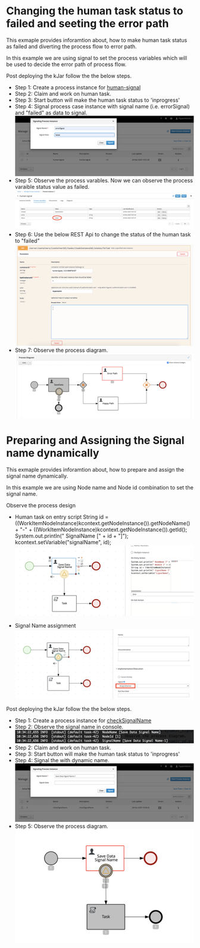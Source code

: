 Changing the human task status to failed and seeting the error path
===================================================================

This exmaple provides inforamtion about, how to make human task status as failed and diverting the process flow to error path.

In this example we are using signal to set the process variables which will be used to decide the error path of process flow.

Post deploying the kJar follow the the below steps.

  * Step 1: Create a process instance for [human-signal](src/main/resources/com/temenos/human_signal/human-signal.bpmn)
  * Step 2: Claim and work on human task. 
  * Step 3: Start button will make the human task status to 'inprogress'
  * Step 4: Signal process case instance with signal name (i.e. errorSignal) and "failed" as data to signal. 
   ![project modules1](images/signal.png)
  * Step 5: Observe the process varables. Now we can observe the process varaible status value as failed.
   ![project modules1](images/pv.png)
  * Step 6: Use the below REST Api to change the status of the human task to "failed"
   ![project modules1](images/Rest.png)
  * Step 7: Observe the process diagram.
   ![project modules1](images/pd.png)


Preparing and Assigning the Signal name dynamically
====================================================

This exmaple provides inforamtion about, how to prepare and assign the signal name dynamically.

In this example we are using Node name and Node id combination to set the signal name.

Observe the process design
   * Human task on entry script
     String id = ((WorkItemNodeInstance)kcontext.getNodeInstance()).getNodeName() + "-" + ((WorkItemNodeInstance)kcontext.getNodeInstance()).getId();
     System.out.println(" SignalName [" + id + "]");
     kcontext.setVariable("signalName", id);
   ![project modules1](images/dynamic_ht.png)
   
   * Signal Name assignment
   ![project modules1](images/dynamic_signalname.png)

Post deploying the kJar follow the the below steps.

  * Step 1: Create a process instance for [checkSignalName](src/main/resources/com/temenos/human_signal/checkSignalName.bpmn)
  * Step 2: Observe the signal name in console.
   ![project modules1](images/dynamic_console.png)
  * Step 2: Claim and work on human task. 
  * Step 3: Start button will make the human task status to 'inprogress'
  * Step 4: Signal the with dynamic name. 
   ![project modules1](images/dynamic_signal.png)
  * Step 5: Observe the process diagram.
   ![project modules1](images/dynamic_pd.png)
